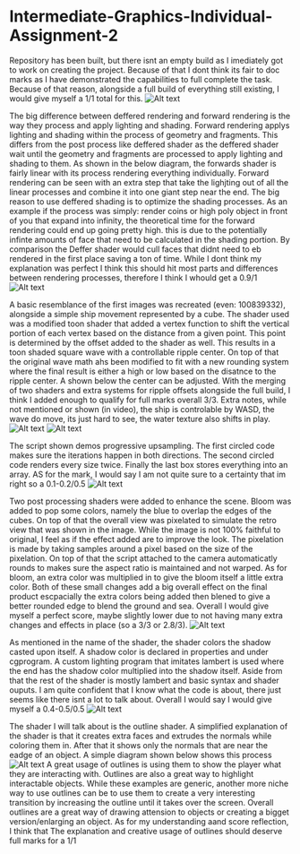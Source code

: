 # Intermediate-Graphics-Individual-Assignment-2

Repository has been built, but there isnt an empty build as I imediately got to work on creating the project. Because of that I dont think its fair to doc marks as I have demonstrated the capabilities to full complete the task. Because of that reason, alongside a full build of everything still existing, I would give myself a 1/1 total for this.
![Alt text](gitignore.PNG "gitignore")

The big difference between deffered rendering and forward rendering is the way they process and apply lighting and shading. Forward rendering applys lighting and shading within the process of geometry and fragments. This differs from the post process like deffered shader as the deffered shader wait until the geometry and fragments are processed to apply lighting and shading to them. As shown in the below diagram, the forwards shader is fairly linear with its process rendering everything individually. Forward rendering can be seen with an extra step that take the lighjting out of all the linear processes and combine it into one giant step near the end.  The big reason to use deffered shading is to optimize the shading processes. As an example if the process was simply: render coins or high poly object in front of you that expand into infinity, the theoretical time for the forward rendering could end up going pretty high. this is due to the potentially infinte amounts of face that need to be calculated in the shading portion. By comparison the Deffer shader would cull faces that didnt need to eb rendered in the first place saving a ton of time. While I dont think my explanation was perfect I think this should hit most parts and differences between rendering processes, therefore I think I whould get a 0.9/1
![Alt text](DandFrendering.PNG "gitignore")

A basic resemblance of the first images was recreated (even: 100839332), alongside a simple ship movement represented by a cube. The shader used was a modified toon shader that added a vertex function to shift the vertical portion of each vertex based on the distance from a given point. This point is determined by the offset added to the shader as well. This results in a toon shaded square wave with a controllable ripple center. On top of that the original wave math ahs been modified to fit with a new rounding system where the final result is either a high or low based on the disatnce to the ripple center. A shown below the center can be adjusted. With the merging of two shaders and extra systems for ripple offsets alongside the full build, I think I added enough to qualify for full marks overall 3/3. Extra notes, while not mentioned or shown (in video), the ship is controlable by WASD, the wave do move, its just hard to see, the water texture also shifts in play.
![Alt text](toonshadedsquarewaves.PNG "gitignore")
![Alt text](toonshadedsquarewaves2.PNG "gitignore")

The script shown demos progressive upsampling. The first circled code makes sure the iterations happen in both directions. The second circled code renders every size twice. Finally the last box stores everything into an array. AS for the mark, I would say I am not quite sure to a certainty that im right so a 0.1-0.2/0.5
![Alt text](code1.PNG "gitignore")

Two post processing shaders were added to enhance the scene. Bloom was added to pop some colors, namely the blue to overlap the edges of the cubes. On top of that the overall view was pixelated to simulate the retro view that was shown in the image. While the image is not 100% faithful to original, I feel as if the effect added are to improve the look. The pixelation is made by taking samples around a pixel based on the size of the pixelation. On top of that the script attached to the camera automaticatly rounds to makes sure the aspect ratio is maintained and not warped. As for bloom, an extra color was multiplied in to give the bloom itself a little extra color. Both of these small changes add a big overall effect on the final product escpacially the extra colors being added then blened to give a better rounded edge to blend the ground and sea. Overall I would give myself a perfect score, maybe slightly lower due to not having many extra changes and effects in place (so a 3/3 or 2.8/3).
![Alt text](bloomandpixelation.PNG "gitignore")


As mentioned in the name of the shader, the shader colors the shadow casted upon itself. A shadow color is declared in properties and under cgprogram. A custom lighting program that imitates lambert is used where the end has the shadow color multiplied into the shadow itself. Aside from that the rest of the shader is mostly lambert and basic syntax and shader ouputs. I am quite confident that I know what the code is about, there just seems like there isnt a lot to talk about. Overall I would say I would give myself a 0.4-0.5/0.5
![Alt text](code2.PNG "gitignore")

The shader I will talk about is the outline shader. A simplified explanation of the shader is that it creates extra faces and extrudes the normals while coloring them in. After that it shows only the normals that are near the eadge of an object. A simple diagram shown below shows this process
![Alt text](outline.png "gitignore")
A great usage of outlines is using them to show the player what they are interacting with. Outlines are also a great way to highlight interactable objects. While these examples are generic, another more niche way to use outlines can be to use them to create a very interesting transition by increasing the outline until it takes over the screen. Overall outlines are a great way of drawing attension to objects or creating a bigget version/enlarging an object. As for my understanding aand score reflection, I think that The explanation and creative usage of outlines should deserve full marks for a 1/1

